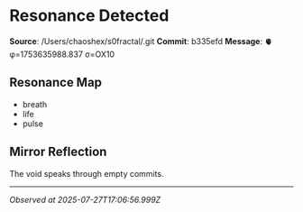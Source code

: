 # Resonance Detected

**Source**: /Users/chaoshex/s0fractal/.git
**Commit**: b335efd
**Message**: 🫀 φ=1753635988.837 σ=OX10 

## Resonance Map
- breath
- life
- pulse

## Mirror Reflection
The void speaks through empty commits.

---
*Observed at 2025-07-27T17:06:56.999Z*
